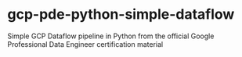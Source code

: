 # gcp-pde-python-simple-dataflow
Simple GCP Dataflow pipeline in Python from the official Google Professional Data Engineer certification material
